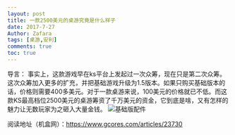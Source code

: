 ```yaml
---
layout: post
title: 一款2500美元的桌游究竟是什么样子
date: 2017-7-27
Author: Zafara
tags: [桌游,安利]
comments: true
toc: true
---
```

导言：  事实上，<kingdom death:monster>这款游戏早在ks平台上发起过一次众筹，现在只是第二次众筹。这次众筹加入更多的扩充，并把基础游戏升级为1.5版本。如果只购买基础版本的话，价格则需要400多美元。对于一款桌游来说，100美元的价格就已不低。而这款KS最高档位2500美元的桌游筹资了千万美元的资金，它到底是啥，又有怎样的魅力让无数玩家为之砸入大量金钱。
![基础版配件](https://i0.hdslb.com/bfs/article/73dcb909b6d5e250aad9bc1f9e5c5715eae96ec5.jpg)

阅读地址（机盒网）：<https://www.gcores.com/articles/23730>
